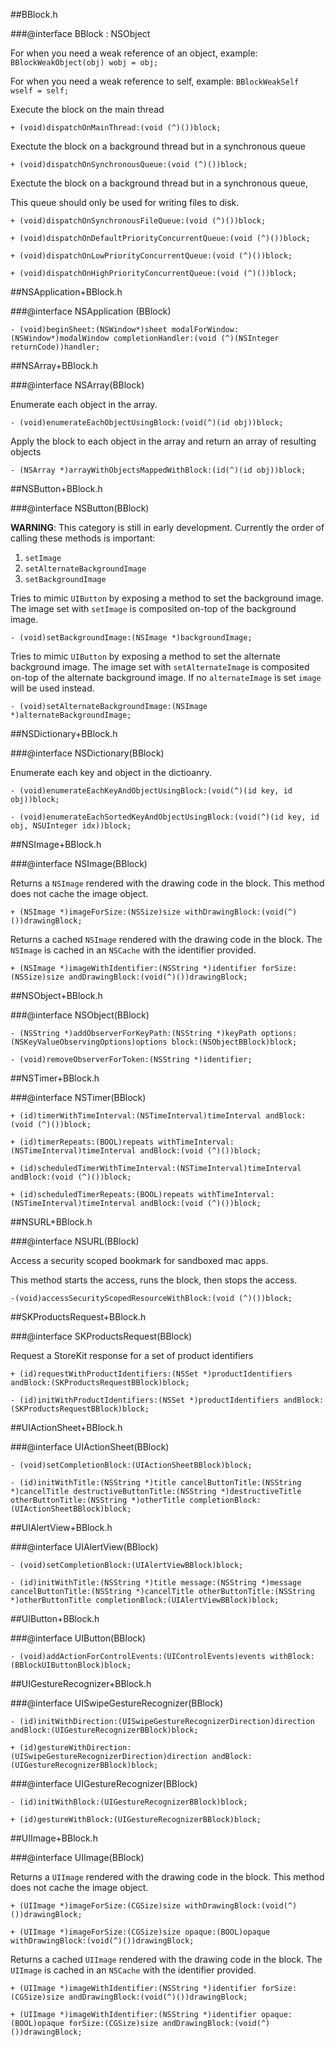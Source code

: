 ##BBlock.h

###@interface BBlock : NSObject

For when you need a weak reference of an object, example: `BBlockWeakObject(obj) wobj = obj;`

For when you need a weak reference to self, example: `BBlockWeakSelf wself = self;`

Execute the block on the main thread

```obj-c
+ (void)dispatchOnMainThread:(void (^)())block;
```

Exectute the block on a background thread but in a synchronous queue

```obj-c
+ (void)dispatchOnSynchronousQueue:(void (^)())block;
```

Exectute the block on a background thread but in a synchronous queue,

This queue should only be used for writing files to disk.

```obj-c
+ (void)dispatchOnSynchronousFileQueue:(void (^)())block;
```

```obj-c
+ (void)dispatchOnDefaultPriorityConcurrentQueue:(void (^)())block;
```

```obj-c
+ (void)dispatchOnLowPriorityConcurrentQueue:(void (^)())block;
```

```obj-c
+ (void)dispatchOnHighPriorityConcurrentQueue:(void (^)())block;
```

##NSApplication+BBlock.h

###@interface NSApplication (BBlock)

```obj-c
- (void)beginSheet:(NSWindow*)sheet modalForWindow:(NSWindow*)modalWindow completionHandler:(void (^)(NSInteger returnCode))handler;
```

##NSArray+BBlock.h

###@interface NSArray(BBlock)

Enumerate each object in the array.

```obj-c
- (void)enumerateEachObjectUsingBlock:(void(^)(id obj))block;
```

Apply the block to each object in the array and return an array of resulting objects

```obj-c
- (NSArray *)arrayWithObjectsMappedWithBlock:(id(^)(id obj))block;
```

##NSButton+BBlock.h

###@interface NSButton(BBlock)

**WARNING**: This category is still in early development.
Currently the order of calling these methods is important:

1. `setImage`
2. `setAlternateBackgroundImage`
3. `setBackgroundImage`

Tries to mimic `UIButton` by exposing a method to set the background image.
The image set with `setImage` is composited on-top of the background image. 

```obj-c
- (void)setBackgroundImage:(NSImage *)backgroundImage;
```

Tries to mimic `UIButton` by exposing a method to set the alternate background image.
The image set with `setAlternateImage` is composited on-top of the alternate background image.
If no `alternateImage` is set `image` will be used instead. 

```obj-c
- (void)setAlternateBackgroundImage:(NSImage *)alternateBackgroundImage;
```

##NSDictionary+BBlock.h

###@interface NSDictionary(BBlock)

Enumerate each key and object in the dictioanry.

```obj-c
- (void)enumerateEachKeyAndObjectUsingBlock:(void(^)(id key, id obj))block;
```

```obj-c
- (void)enumerateEachSortedKeyAndObjectUsingBlock:(void(^)(id key, id obj, NSUInteger idx))block;
```

##NSImage+BBlock.h

###@interface NSImage(BBlock)

Returns a `NSImage` rendered with the drawing code in the block.
This method does not cache the image object. 

```obj-c
+ (NSImage *)imageForSize:(NSSize)size withDrawingBlock:(void(^)())drawingBlock;
```

Returns a cached `NSImage` rendered with the drawing code in the block.
The `NSImage` is cached in an `NSCache` with the identifier provided. 

```obj-c
+ (NSImage *)imageWithIdentifier:(NSString *)identifier forSize:(NSSize)size andDrawingBlock:(void(^)())drawingBlock;
```

##NSObject+BBlock.h

###@interface NSObject(BBlock)

```obj-c
- (NSString *)addObserverForKeyPath:(NSString *)keyPath options:(NSKeyValueObservingOptions)options block:(NSObjectBBlock)block;
```

```obj-c
- (void)removeObserverForToken:(NSString *)identifier;
```

##NSTimer+BBlock.h

###@interface NSTimer(BBlock)

```obj-c
+ (id)timerWithTimeInterval:(NSTimeInterval)timeInterval andBlock:(void (^)())block;
```

```obj-c
+ (id)timerRepeats:(BOOL)repeats withTimeInterval:(NSTimeInterval)timeInterval andBlock:(void (^)())block;
```

```obj-c
+ (id)scheduledTimerWithTimeInterval:(NSTimeInterval)timeInterval andBlock:(void (^)())block;
```

```obj-c
+ (id)scheduledTimerRepeats:(BOOL)repeats withTimeInterval:(NSTimeInterval)timeInterval andBlock:(void (^)())block;
```

##NSURL+BBlock.h

###@interface NSURL(BBlock)

Access a security scoped bookmark for sandboxed mac apps.

This method starts the access, runs the block, then stops the access.

```obj-c
-(void)accessSecurityScopedResourceWithBlock:(void (^)())block;
```

##SKProductsRequest+BBlock.h

###@interface SKProductsRequest(BBlock)

Request a StoreKit response for a set of product identifiers

```obj-c
+ (id)requestWithProductIdentifiers:(NSSet *)productIdentifiers andBlock:(SKProductsRequestBBlock)block;
```

```obj-c
- (id)initWithProductIdentifiers:(NSSet *)productIdentifiers andBlock:(SKProductsRequestBBlock)block;
```

##UIActionSheet+BBlock.h

###@interface UIActionSheet(BBlock)

```obj-c
- (void)setCompletionBlock:(UIActionSheetBBlock)block;
```

```obj-c
- (id)initWithTitle:(NSString *)title cancelButtonTitle:(NSString *)cancelTitle destructiveButtonTitle:(NSString *)destructiveTitle otherButtonTitle:(NSString *)otherTitle completionBlock:(UIActionSheetBBlock)block;
```

##UIAlertView+BBlock.h

###@interface UIAlertView(BBlock)

```obj-c
- (void)setCompletionBlock:(UIAlertViewBBlock)block;
```

```obj-c
- (id)initWithTitle:(NSString *)title message:(NSString *)message cancelButtonTitle:(NSString *)cancelTitle otherButtonTitle:(NSString *)otherButtonTitle completionBlock:(UIAlertViewBBlock)block;
```

##UIButton+BBlock.h

###@interface UIButton(BBlock)

```obj-c
- (void)addActionForControlEvents:(UIControlEvents)events withBlock:(BBlockUIButtonBlock)block;
```

##UIGestureRecognizer+BBlock.h

###@interface UISwipeGestureRecognizer(BBlock)

```obj-c
- (id)initWithDirection:(UISwipeGestureRecognizerDirection)direction andBlock:(UIGestureRecognizerBBlock)block;
```

```obj-c
+ (id)gestureWithDirection:(UISwipeGestureRecognizerDirection)direction andBlock:(UIGestureRecognizerBBlock)block;
```

###@interface UIGestureRecognizer(BBlock)

```obj-c
- (id)initWithBlock:(UIGestureRecognizerBBlock)block;
```

```obj-c
+ (id)gestureWithBlock:(UIGestureRecognizerBBlock)block;
```

##UIImage+BBlock.h

###@interface UIImage(BBlock)

Returns a `UIImage` rendered with the drawing code in the block.
This method does not cache the image object. 

```obj-c
+ (UIImage *)imageForSize:(CGSize)size withDrawingBlock:(void(^)())drawingBlock;
```

```obj-c
+ (UIImage *)imageForSize:(CGSize)size opaque:(BOOL)opaque withDrawingBlock:(void(^)())drawingBlock;
```

Returns a cached `UIImage` rendered with the drawing code in the block.
The `UIImage` is cached in an `NSCache` with the identifier provided. 

```obj-c
+ (UIImage *)imageWithIdentifier:(NSString *)identifier forSize:(CGSize)size andDrawingBlock:(void(^)())drawingBlock;
```

```obj-c
+ (UIImage *)imageWithIdentifier:(NSString *)identifier opaque:(BOOL)opaque forSize:(CGSize)size andDrawingBlock:(void(^)())drawingBlock;
```

